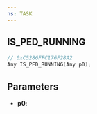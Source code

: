 ```yaml
---
ns: TASK
---
```

## IS_PED_RUNNING

```c
// 0xC5286FFC176F28A2
Any IS_PED_RUNNING(Any p0);
```

## Parameters
* **p0**:
